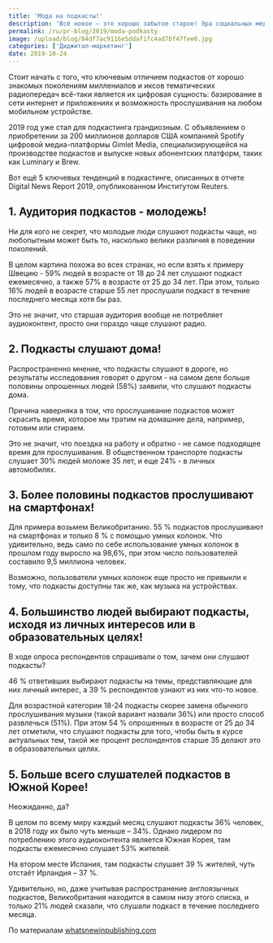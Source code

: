```yaml
---
title: 'Мода на подкасты!'
description: 'Всё новое – это хорошо забытое старое! Эра социальных медиа с завидным упорством хоронит классические СМИ и, казалось бы, где-то в далеком прошлом звучат аудиопрограммы, посвященные интересным темам.  И они нам что-то напоминают! Рассказываем всё, что нужно знать о подкастах в 2019 году.'
permalink: /ru/pr-blog/2019/moda-podkasty
image: /upload/blog/84df7ac9116e5ddaf1fc4ad7bf47fee0.jpg
categories: ['Диджитал-маркетинг']
date: 2019-10-24
---
```


Стоит начать с того, что ключевым отличием подкастов от хорошо знакомых поколениям миллениалов и иксов тематических радиопередач всё-таки является их цифровая сущность: базирование в сети интернет и приложениях и возможность прослушивания на любом мобильном устройстве.

2019 год уже стал для подкастинга грандиозным. С объявлением о приобретении за 200 миллионов долларов США компанией Spotify цифровой медиа-платформы Gimlet Media, специализирующейся на производстве подкастов и выпуске новых абонентских платформ, таких как Luminary и Brew.

Вот ещё 5 ключевых тенденций в подкастинге, описанных в отчете Digital News Report 2019, опубликованном Институтом Reuters.

## 1. Аудитория подкастов - молодежь!

Ни для кого не секрет, что молодые люди слушают подкасты чаще, но любопытным может быть то, насколько велики различия в поведении поколений.

В целом картина похожа во всех странах, но если взять к примеру Швецию -  59% людей в возрасте от 18 до 24 лет слушают подкаст ежемесячно, а также 57% в возрасте от 25 до 34 лет. При этом, только 16% людей в возрасте старше 55 лет прослушали подкаст в течение последнего месяца хотя бы раз.

Это не значит, что старшая аудитория вообще не потребляет аудиоконтент, просто они гораздо чаще слушают радио.

## 2.  Подкасты слушают дома!

Распространенно мнение, что подкасты слушают в дороге, но результаты исследования говорят о другом -  на самом деле больше половины опрошенных людей (58%) заявили, что слушают подкасты дома.

Причина наверняка в том, что прослушивание подкастов может скрасить время, которое мы тратим на домашние дела, например, готовим или стираем.

Это не значит, что поездка на работу и обратно - не самое подходящее время для прослушивания. В общественном транспорте подкасты слушает 30% людей моложе 35 лет, и еще 24% - в личных автомобилях.

## 3. Более половины подкастов прослушивают на смартфонах!

Для примера возьмем Великобританию. 55 % подкастов прослушивают на смартфонах и только 8 % с помощью умных колонок.  Что удивительно, ведь само по себе использование умных колонок в прошлом году выросло на 98,6%, при этом число пользователей составило 9,5 миллиона человек.

Возможно, пользователи умных колонок еще просто не привыкли к тому, что подкасты доступны так же, как музыка на устройствах.

## 4. Большинство людей выбирают подкасты, исходя из личных интересов или в образовательных целях!

В ходе опроса респондентов спрашивали о том, зачем они слушают подкасты?

46 % ответивших выбирают подкасты на темы, представляющие для них личный интерес, а 39 % респондентов узнают из них что-то новое.

Для возрастной категории 18-24 подкасты скорее замена обычного прослушивания музыки (такой вариант назвали 36%) или просто способ развлечься (51%). При этом 54 % опрошенных в возрасте от 25 до 34 лет отметили, что слушают подкасты для того, чтобы быть в курсе актуальных тем, такой же процент респондентов старше 35 делают это в образовательных целях.

## 5. Больше всего слушателей подкастов в Южной Корее!

Неожиданно, да?

В целом по всему миру каждый месяц слушают подкасты 36% человек, в 2018 году их было чуть меньше – 34%. Однако лидером по потреблению этого аудиоконтента является Южная Корея, там подкасты ежемесячно слушает 53% жителей.

На втором месте Испания, там подкасты слушает 39 % жителей, чуть отстаёт Ирландия – 37 %.

Удивительно, но, даже учитывая распространение англоязычных подкастов, Великобритания находится в самом низу этого списка, и только 21% людей сказали, что слушали подкаст в течение последнего месяца.

По материалам [whatsnewinpublishing.com](https://whatsnewinpublishing.com/5-key-podcasting-trends-from-the-digital-news-report-2019)

